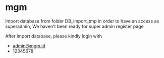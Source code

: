 # mgm

Import database from folder DB_import_tmp in order to have an access as superadmin,
We haven't been ready for super admin register page

After import database, please kindly login with

- admin@mgm.id
- 12345678


